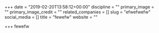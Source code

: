 +++
date = "2019-02-20T13:58:12+00:00"
discipline = ""
primary_image = ""
primary_image_credit = ""
related_companies = []
slug = "efwefwefw"
social_media = []
title = "fewefw"
website = ""

+++
fewefw